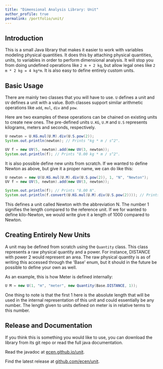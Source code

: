 ```yaml
---
title: "Dimensional Analysis Library: Unit"
author_profile: true
permalink: /portfolio/unit/
---
```


## Introduction
This is a small Java library that makes it easier to work with variables modeling physical quantities. It does this by attaching physical quantities, units, to variables in order to perform dimensional analysis. It will stop you from doing undefined operations like `2 m + 2 kg`, but allow legal ones like `2 m * 2 kg = 4 kg*m`. It is also easy to define entirely custom units.

## Basic Usage
There are mainly two classes that you will have to use. `U` defines a unit and `UV` defines a unit with a value. Both classes support similar arithmetic operations like `add`, `mul`, `div` and `pow`.

Here are two examples of these operations can be chained on existing units to create new ones. The pre-defined units `U.KG`, `U.M` and `U.S` represents kilograms, meters and seconds, respectively.
```java
U newton = U.KG.mul(U.M).div(U.S.pow(2));
System.out.println(newton); // Prints "kg * m / s^2".

UV f = new UV(5, newton).add(new UV(3, newton));
System.out.println(f); // Prints "8.00 kg * m / s^2".
```

It is also possible define new units from scratch. If we wanted to define Newton as above, but give it a proper name, we can do like this:
```java
U newton = new U(U.KG.mul(U.M).div(U.S.pow(2)), 1, "N", "Newton");
UV f = new UV(5, newton).add(new UV(3, newton));

System.out.println(f); // Prints "8.00 N".
System.out.println(f.convert(U.KG.mul(U.M).div(U.S.pow(2)))); // Prints "8.00 kg * m / s^2".
```

This defines a unit called Newton with the abbreviation N. The number 1 signifies the length compared to the reference unit. If we for wanted to define kilo-Newton, we would write give it a length of 1000 compared to Newton.

## Creating Entirely New Units

A unit may be defined from scratch using the `Quantity` class. This class represents a raw physical quantity and a power. For instance, DISTANCE with power 2 would represent an area. The raw physical quantity is as of writing this accessed through the 'Base' enum, but it should in the future be possible to define your own as well.

As an example, this is how Meter is defined internally:
```java
U M = new U(1, "m", "meter", new Quantity(Base.DISTANCE, 1));
```

One thing to note is that the first 1 here is the absolute length that will be used in the internal representation of this unit and could essentially be any number. The length given to units defined on meter is in relative terms to this number.


## Release and Documentation
If you think this is something you would like to use, you can download the library from its git repo or read the full java documentation.

Read the javadoc at [ecen.github.io/unit](https://ecen.github.io/unit/).

Find the latest release at [github.com/ecen/unit](https://github.com/ecen/unit/).